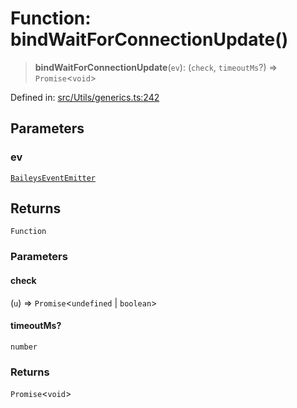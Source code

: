 # Function: bindWaitForConnectionUpdate()

> **bindWaitForConnectionUpdate**(`ev`): (`check`, `timeoutMs`?) => `Promise`\<`void`\>

Defined in: [src/Utils/generics.ts:242](https://github.com/Fokusdotid/Baileys/blob/3533fb5d5a1e97f0cc8384505a121b389a346518/src/Utils/generics.ts#L242)

## Parameters

### ev

[`BaileysEventEmitter`](../interfaces/BaileysEventEmitter.md)

## Returns

`Function`

### Parameters

#### check

(`u`) => `Promise`\<`undefined` \| `boolean`\>

#### timeoutMs?

`number`

### Returns

`Promise`\<`void`\>
